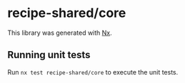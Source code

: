# recipe-shared/core

This library was generated with [Nx](https://nx.dev).

## Running unit tests

Run `nx test recipe-shared/core` to execute the unit tests.
